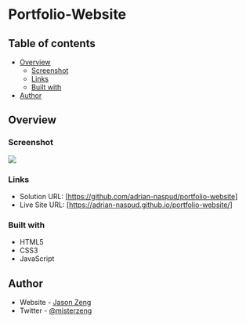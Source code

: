 # Portfolio-Website

## Table of contents

- [Overview](#overview)
  - [Screenshot](#screenshot)
  - [Links](#links)
  - [Built with](#built-with)
- [Author](#author)

## Overview

### Screenshot

![](./images/portfolio-project.png)

### Links

- Solution URL: [https://github.com/adrian-naspud/portfolio-website]
- Live Site URL: [https://adrian-naspud.github.io/portfolio-website/]


### Built with

- HTML5
- CSS3
- JavaScript

## Author

- Website - [Jason Zeng](https://mister-zeng.github.io/Portfolio-Website/)
- Twitter - [@misterzeng](https://www.twitter.com/misterzeng)
